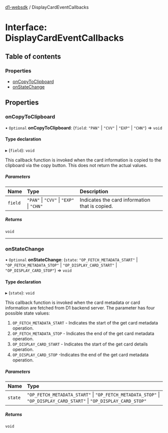 [d1-websdk](../README.md) / DisplayCardEventCallbacks

# Interface: DisplayCardEventCallbacks

## Table of contents

### Properties

- [onCopyToClipboard](DisplayCardEventCallbacks.md#oncopytoclipboard)
- [onStateChange](DisplayCardEventCallbacks.md#onstatechange)

## Properties

### onCopyToClipboard

• `Optional` **onCopyToClipboard**: (`field`: `"PAN"` \| `"CVV"` \| `"EXP"` \| `"CHN"`) => `void`

#### Type declaration

▸ (`field`): `void`

This callback function is invoked when the card information is copied to the clipboard via the copy button. This does not return the actual values.

##### Parameters

| Name    | Type                                     | Description                                    |
| :------ | :--------------------------------------- | :--------------------------------------------- |
| `field` | `"PAN"` \| `"CVV"` \| `"EXP"` \| `"CHN"` | Indicates the card information that is copied. |

##### Returns

`void`

---

### onStateChange

• `Optional` **onStateChange**: (`state`: `"OP_FETCH_METADATA_START"` \| `"OP_FETCH_METADATA_STOP"` \| `"OP_DISPLAY_CARD_START"` \| `"OP_DISPLAY_CARD_STOP"`) => `void`

#### Type declaration

▸ (`state`): `void`

This callback function is invoked when the card metadata or card information are fetched from D1 backend server. The parameter has four possible state values:

1. `OP_FETCH_METADATA_START` - Indicates the start of the get card metadata operation.
2. `OP_FETCH_METADATA_STOP` - Indicates the end of the get card metadata operation.
3. `OP_DISPLAY_CARD_START` - Indicates the start of the get card details operation.
4. `OP_DISPLAY_CARD_STOP` -Indicates the end of the get card metadata operation.

##### Parameters

| Name    | Type                                                                                                               |
| :------ | :----------------------------------------------------------------------------------------------------------------- |
| `state` | `"OP_FETCH_METADATA_START"` \| `"OP_FETCH_METADATA_STOP"` \| `"OP_DISPLAY_CARD_START"` \| `"OP_DISPLAY_CARD_STOP"` |

##### Returns

`void`

